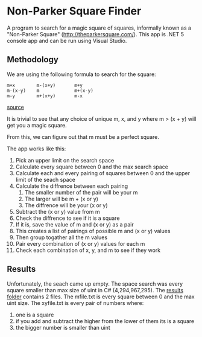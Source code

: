 # Non-Parker Square Finder

A program to search for a magic square of squares, informally known as a "Non-Parker Square" (http://theparkersquare.com/). This app is .NET 5 console app and can be run using Visual Studio.

## Methodology

We are using the following formula to search for the square:

```
m+x        m-(x+y)       m+y
m-(x-y)    m             m+(x-y)
m-y        m+(x+y)       m-x
```

[source](http://ken.duisenberg.com/potw/archive/arch00/000504sol.html)

It is trivial to see that any choice of unique m, x, and y where m > (x + y) will get you a magic square.

From this, we can figure out that m must be a perfect square.

The app works like this:

1. Pick an upper limit on the search space
1. Calculate every square between 0 and the max search space
1. Calculate each and every pairing of squares between 0 and the upper limit of the seach space
1. Calculate the diffrence between each pairing
    1. The smaller number of the pair will be your m
    1. The larger will be m + (x or y)
    1. The diffrence will be your (x or y)
1. Subtract the (x or y) value from m
1. Check the diffrence to see if it is a square
1. If it is, save the value of m and (x or y) as a pair
1. This creates a list of pairings of possible m and (x or y) values
1. Then group togather all the m values
1. Pair every combination of (x or y) values for each m
1. Check each combination of x, y, and m to see if they work

## Results

Unfortunately, the seach came up empty. The space search was every square smaller than max size of uint in C# (4,294,967,295). The [results folder](./Results) contains 2 files. The mfile.txt is every square between 0 and the max uint size. The xyfile.txt is every pair of numbers where: 

1. one is a square
2. if you add and subtract the higher from the lower of them its is a square
3. the bigger number is smaller than uint
